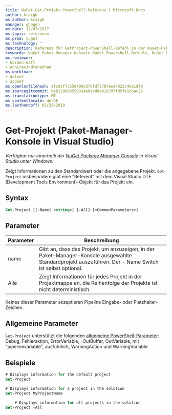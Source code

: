 ```yaml
---
title: NuGet-Get-Projekt-PowerShell-Referenz | Microsoft Docs
author: kraigb
ms.author: kraigb
manager: ghogen
ms.date: 12/07/2017
ms.topic: reference
ms.prod: nuget
ms.technology: ''
description: Referenz für GetProject-PowerShell-Befehl in der NuGet-Paket-Manager-Konsole in Visual Studio.
keywords: NuGet-Paket-Manager-Konsole NuGet Powershell-Befehle, NuGet Powershell-Referenz, Get-Projekt
ms.reviewer:
- karann-msft
- unniravindranathan
ms.workload:
- dotnet
- aspnet
ms.openlocfilehash: 9fcdcf7c550408cd7dfd73787ee14821c46a1df9
ms.sourcegitcommit: beb229893559824e8abd6ab16707fd5fe1c6ac26
ms.translationtype: MT
ms.contentlocale: de-DE
ms.lasthandoff: 03/28/2018
---
```

# <a name="get-project-package-manager-console-in-visual-studio"></a>Get-Projekt (Paket-Manager-Konsole in Visual Studio)

*Verfügbar nur innerhalb der [NuGet Package Manager Console](package-manager-console.md) in Visual Studio unter Windows.*

Zeigt Informationen zu den Standardwert oder die angegebene Projekt. `Get-Project` insbesondere gibt eine "Referent" mit dem Visual Studio DTE (Development Tools Environment)-Objekt für das Projekt ein.

## <a name="syntax"></a>Syntax

```ps
Get-Project [[-Name] <string>] [-All] [<CommonParameters>]
```

## <a name="parameters"></a>Parameter

| Parameter | Beschreibung |
| --- | --- |
| name | Gibt an, dass das Projekt, um anzuzeigen, in der Paket-Manager-Konsole ausgewählte Standardprojekt auszuführen. Der - Name Switch ist selbst optional. |
| Alle | Zeigt Informationen für jedes Projekt in der Projektmappe an. die Reihenfolge der Projekte ist nicht deterministisch. |

Keines dieser Parameter akzeptieren Pipeline Eingabe- oder Platzhalter-Zeichen.

## <a name="common-parameters"></a>Allgemeine Parameter

`Get-Project` unterstützt die folgenden [allgemeine PowerShell-Parameter](http://go.microsoft.com/fwlink/?LinkID=113216): Debug, Fehleraktion, ErrorVariable, -OutBuffer, OutVariable, mit "pipelinevariable", ausführlich, WarningAction und WarningVariable.

## <a name="examples"></a>Beispiele

```ps
# Displays information for the default project
Get-Project

# Displays information for a project in the solution
Get-Project MyProjectName

    # Displays information for all projects in the solution
Get-Project -All
```